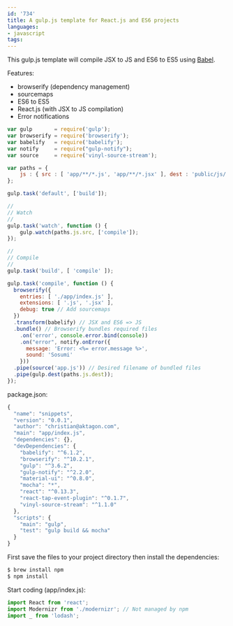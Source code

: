 ```yaml
---
id: '734'
title: A gulp.js template for React.js and ES6 projects
languages:
- javascript
tags:
---
```

This gulp.js template will compile JSX to JS and ES6 to ES5 using [Babel](https://babeljs.io).

Features:

-   browserify (dependency management)
-   sourcemaps
-   ES6 to ES5
-   React.js (with JSX to JS compilation)
-   Error notifications


```javascript
var gulp       = require('gulp');
var browserify = require('browserify');
var babelify   = require('babelify');
var notify     = require("gulp-notify");
var source     = require('vinyl-source-stream');

var paths = {
  	js : { src : [ 'app/**/*.js', 'app/**/*.jsx' ], dest : 'public/js/' }
};

gulp.task('default', ['build']);

//
// Watch
//
gulp.task('watch', function () {
  	gulp.watch(paths.js.src, ['compile']);
});

//
// Compile
//
gulp.task('build', [ 'compile' ]);

gulp.task('compile', function () {
  browserify({
    entries: [ './app/index.js' ],
    extensions: [ '.js', '.jsx' ],
    debug: true // Add sourcemaps
  })
  .transform(babelify) // JSX and ES6 => JS
  .bundle() // Browserify bundles required files
    .on('error', console.error.bind(console))
    .on("error", notify.onError({
      message: 'Error: <%= error.message %>',
      sound: 'Sosumi'
    }))
  .pipe(source('app.js')) // Desired filename of bundled files
  .pipe(gulp.dest(paths.js.dest));
});
```
    

package.json:


```javascript
{
  "name": "snippets",
  "version": "0.0.1",
  "author": "christian@aktagon.com",
  "main": "app/index.js",
  "dependencies": {},
  "devDependencies": {
    "babelify": "^6.1.2",
    "browserify": "^10.2.1",
    "gulp": "^3.6.2",
    "gulp-notify": "^2.2.0",
    "material-ui": "^0.8.0",
    "mocha": "*",
    "react": "^0.13.3",
    "react-tap-event-plugin": "^0.1.7",
    "vinyl-source-stream": "^1.1.0"
  },
  "scripts": {
    "main": "gulp",
    "test": "gulp build && mocha"
  }
}
```
    

First save the files to your project directory then install the dependencies:


```javascript
$ brew install npm
$ npm install
```
    

Start coding (app/index.js):


```javascript
import React from 'react';
import Modernizr from './modernizr'; // Not managed by npm
import _ from 'lodash';
```
    

